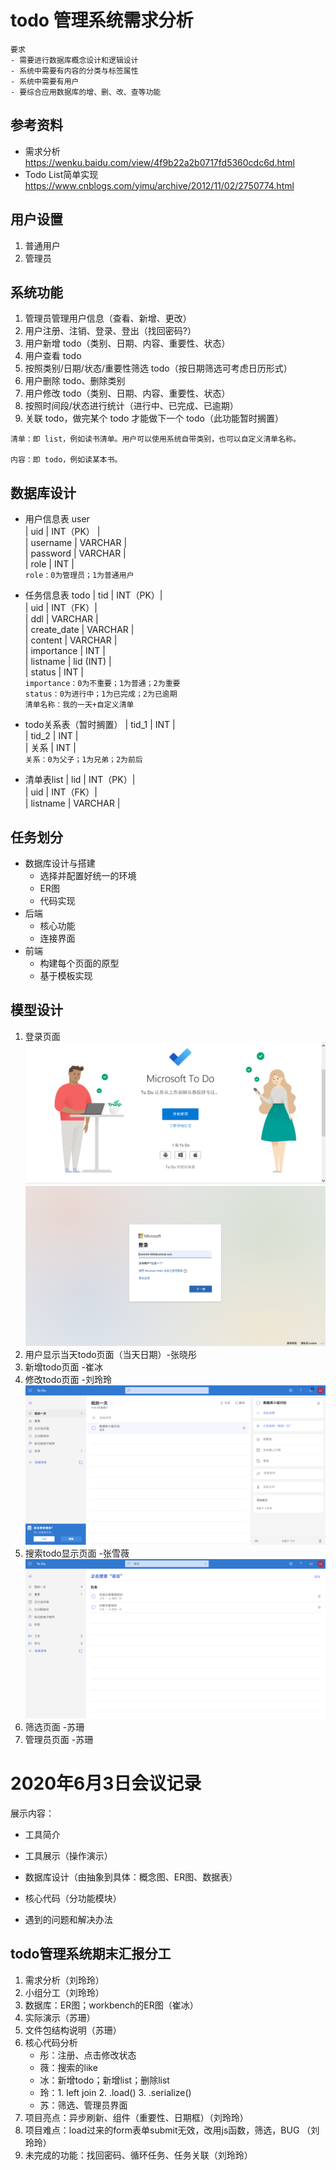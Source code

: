 # todo 管理系统需求分析

```
要求
- 需要进行数据库概念设计和逻辑设计
- 系统中需要有内容的分类与标签属性
- 系统中需要有用户
- 要综合应用数据库的增、删、改、查等功能 
```

## 参考资料
- 需求分析
https://wenku.baidu.com/view/4f9b22a2b0717fd5360cdc6d.html
- Todo List简单实现
https://www.cnblogs.com/yimu/archive/2012/11/02/2750774.html

## 用户设置
1.	普通用户
2.	管理员

## 系统功能
1.	管理员管理用户信息（查看、新增、更改）
2.	用户注册、注销、登录、登出（找回密码?）
3.	用户新增 todo（类别、日期、内容、重要性、状态）
4.	用户查看 todo
5.	按照类别/日期/状态/重要性筛选 todo（按日期筛选可考虑日历形式）
6.	用户删除 todo、删除类别
7.	用户修改 todo（类别、日期、内容、重要性、状态）
8.	按照时间段/状态进行统计（进行中、已完成、已逾期）
9.	关联 todo，做完某个 todo 才能做下一个 todo（此功能暂时搁置）

```
清单：即 list，例如读书清单。用户可以使用系统自带类别，也可以自定义清单名称。  

内容：即 todo，例如读某本书。
```

## 数据库设计
- 用户信息表 user  
 | uid | INT（PK） |  
 | username | VARCHAR |  
 | password | VARCHAR |  
 | role | INT |  
 `role：0为管理员；1为普通用户`

- 任务信息表 todo
| tid | INT（PK）|  
| uid | INT（FK）|  
| ddl | VARCHAR |  
| create_date | VARCHAR |  
| content | VARCHAR |  
| importance | INT |  
| listname | lid (INT) |  
| status | INT |  
`importance：0为不重要；1为普通；2为重要`  
`status：0为进行中；1为已完成；2为已逾期`  
`清单名称：我的一天+自定义清单`  

-  todo关系表（暂时搁置）
| tid_1 | INT |  
| tid_2 | INT |  
| 关系 | INT |  
`关系：0为父子；1为兄弟；2为前后`  

- 清单表list
| lid | INT（PK）|  
| uid | INT（FK）|  
| listname | VARCHAR |  

## 任务划分
- 数据库设计与搭建
    - 选择并配置好统一的环境
    - ER图
    - 代码实现
- 后端
    - 核心功能
    - 连接界面
- 前端
    - 构建每个页面的原型
    - 基于模板实现

## 模型设计
1. 登录页面  
    ![登录页面](image/image1.png)  
    ![登录页面](image/image2.png)  
2. 用户显示当天todo页面（当天日期）-张晓彤
3. 新增todo页面 -崔冰
4. 修改todo页面 -刘玲玲  
    ![页面](image/image3.png)  
5. 搜索todo显示页面 -张雪薇  
    ![搜索页面](image/image4.png)  
6. 筛选页面 -苏珊
7. 管理员页面 -苏珊

# 2020年6月3日会议记录
展示内容：
- 工具简介
- 工具展示（操作演示）

- 数据库设计（由抽象到具体：概念图、ER图、数据表）
- 核心代码（分功能模块）
- 遇到的问题和解决办法

## todo管理系统期末汇报分工
1. 需求分析（刘玲玲）
2. 小组分工（刘玲玲）
2. 数据库：ER图；workbench的ER图（崔冰）
3. 实际演示（苏珊）
4. 文件包结构说明（苏珊）
5. 核心代码分析
    - 彤：注册、点击修改状态
    - 薇：搜索的like
    - 冰：新增todo；新增list；删除list
    - 玲：1. left join  2. .load()  3. .serialize()
    - 苏：筛选、管理员界面
6. 项目亮点：异步刷新、组件（重要性、日期框）（刘玲玲）
7. 项目难点：load过来的form表单submit无效，改用js函数，筛选，BUG （刘玲玲）
8. 未完成的功能：找回密码、循环任务、任务关联（刘玲玲）
